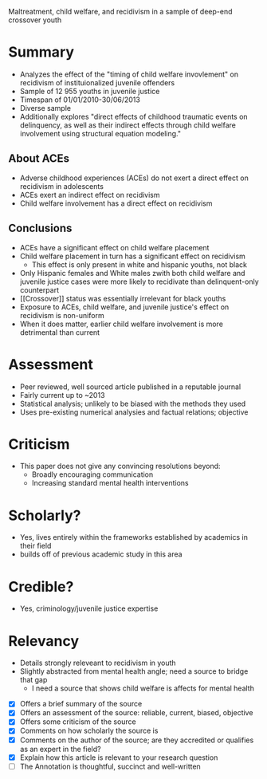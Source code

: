 Maltreatment, child welfare, and recidivism in a sample of deep-end crossover youth
# Summary
- Analyzes the effect of the "timing of child welfare invovlement" on recidivism of instituionalized juvenile offenders
- Sample of 12 955 youths in juvenile justice
- Timespan of 01/01/2010-30/06/2013
- Diverse sample
- Additionally explores "direct effects of childhood traumatic events on delinquency, as well as their indirect effects through child welfare involvement using structural equation modeling."
## About ACEs
  - Adverse childhood experiences (ACEs) do not exert a direct effect on recidivism in adolescents
  - ACEs exert an indirect effect on recidivism
  - Child welfare involvement has a direct effect on recidivism
## Conclusions
  - ACEs have a significant effect on child welfare placement
  - Child welfare placement in turn has a significant effect on recidivism
    - This effect is only present in white and hispanic youths, not black
  - Only Hispanic females and White males zwith both child welfare and juvenile justice cases were more likely to recidivate than delinquent-only counterpart
  - [[Crossover]] status was essentially irrelevant for black youths
  - Exposure to ACEs, child welfare, and juvenile justice's effect on recidivism is non-uniform
  - When it does matter, earlier child welfare involvement is more detrimental than current

# Assessment
- Peer reviewed, well sourced article published in a reputable journal 
- Fairly current up to ~2013 
- Statistical analysis; unlikely to be biased with the methods they used
- Uses pre-existing numerical analysies and factual relations; objective

# Criticism
- This paper does not give any convincing resolutions beyond:
  - Broadly encouraging communication
  - Increasing standard mental health interventions

# Scholarly? 
- Yes, lives entirely within the frameworks established by academics in their field
- builds off of previous academic study in this area 

# Credible? 
- Yes, criminology/juvenile justice expertise

# Relevancy
- Details strongly releveant to recidivism in youth 
- Slightly abstracted from mental health angle; need a source to bridge that gap
  - I need a source that shows child welfare is affects for mental health

- [x] Offers a brief summary of the source 
- [x] Offers an assessment of the source: reliable, current, biased, objective 
- [x] Offers some criticism of the source
- [x] Comments on how scholarly the source is 
- [x] Comments on the author of the source; are they accredited or qualifies as an expert in the field?
- [x] Explain how this article is relevant to your research question
- [ ] The Annotation is thoughtful, succinct and well-written 
